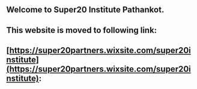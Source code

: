 ## Welcome to Super20 Institute Pathankot. 

## This website is moved to following link: 
## [https://super20partners.wixsite.com/super20institute](https://super20partners.wixsite.com/super20institute):

